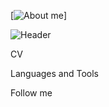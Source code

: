 [![About me](https://readme-typing-svg.demolab.com?font=Fira+Code&weight=500&pause=1000&color=1C7AF7&random=false&width=435&lines=Hi!+I'm+Alena+QA+Engineer)]

![Header](https://github.com/abakina/abakina/assets/132901668/6f4f29a3-6ff0-4983-b203-d5eaf2568c25)





CV

Languages and Tools

Follow me

